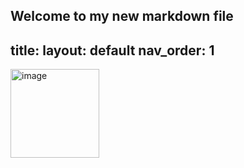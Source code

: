 Welcome to my new markdown file
---
title: <enter your title here>
layout: default
nav_order: 1
---
<img width="142" alt="image" src="https://github.com/JonathanKan2000/Repository-for-iSci-3A12/assets/147677885/c91491a5-a329-4d6c-a1fe-147e3d2bae1a">
